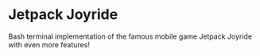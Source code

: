# Jetpack Joyride
Bash terminal implementation of the famous mobile game Jetpack Joyride with even more features!
